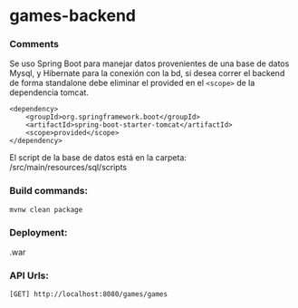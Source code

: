 games-backend
=================

### Comments
Se uso Spring Boot para manejar datos provenientes de una base de datos Mysql, y Hibernate para la conexión con la bd, si desea correr el backend de forma standalone debe eliminar el provided en el `<scope>` de la dependencia tomcat.

```
<dependency>
	<groupId>org.springframework.boot</groupId>
	<artifactId>spring-boot-starter-tomcat</artifactId>
	<scope>provided</scope>
</dependency>
```
El script de la base de datos está en la carpeta: /src/main/resources/sql/scripts

### Build commands:
```
mvnw clean package
```

### Deployment:
.war

### API Urls:
```
[GET] http://localhost:8080/games/games
```